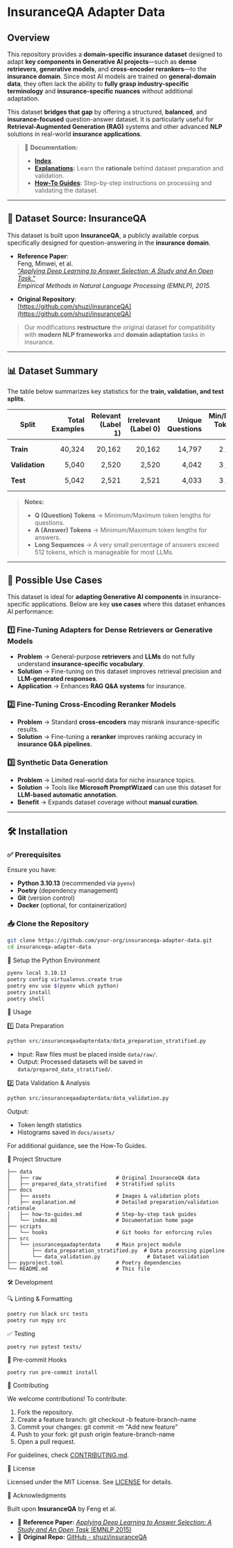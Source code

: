 # InsuranceQA Adapter Data

## Overview

This repository provides a **domain-specific insurance dataset** designed to adapt **key components in Generative AI projects**—such as **dense retrievers**, **generative models**, and **cross-encoder rerankers**—to the **insurance domain**. Since most AI models are trained on **general-domain data**, they often lack the ability to **fully grasp industry-specific terminology** and **insurance-specific nuances** without additional adaptation.

This dataset **bridges that gap** by offering a structured, **balanced**, and **insurance-focused** question-answer dataset. It is particularly useful for **Retrieval-Augmented Generation (RAG)** systems and other advanced **NLP** solutions in real-world **insurance applications**.

> 📖 **Documentation:**  
> - **[Index](https://markeyser.github.io/insurance-adapter-data/)**.
> - **[Explanations](https://markeyser.github.io/insurance-adapter-data/explanation.html):** Learn the **rationale** behind dataset preparation and validation.  
> - **[How-To Guides](https://markeyser.github.io/insurance-adapter-data/how-to-guides.html):** Step-by-step instructions on processing and validating the dataset.  

---

## 📌 Dataset Source: **InsuranceQA**
This dataset is built upon **InsuranceQA**, a publicly available corpus specifically designed for question-answering in the **insurance domain**.  

- **Reference Paper**:  
  Feng, Minwei, et al.  
  _["Applying Deep Learning to Answer Selection: A Study and An Open Task."](https://arxiv.org/abs/1508.01585)_  
  *Empirical Methods in Natural Language Processing (EMNLP), 2015.*

- **Original Repository**:  
  [https://github.com/shuzi/insuranceQA](https://github.com/shuzi/insuranceQA)

> Our modifications **restructure** the original dataset for compatibility with **modern NLP frameworks** and **domain adaptation** tasks in insurance.

---

## 📊 Dataset Summary

The table below summarizes key statistics for the **train, validation, and test splits**.

| Split        | Total Examples | Relevant (Label 1) | Irrelevant (Label 0) | Unique Questions | Min/Max Tokens (Q) | Min/Max Tokens (A) | Answers > 512 Tokens |
|-------------|--------------:|----------------:|----------------:|----------------:|------------------:|------------------:|------------------:|
| **Train**   | 40,324        | 20,162          | 20,162          | 14,797          | 2 / 59           | 4 / 1,102         | 0.37%             |
| **Validation** | 5,040     | 2,520           | 2,520           | 4,042           | 3 / 46           | 7 / 830           | 0.34%             |
| **Test**    | 5,042         | 2,521           | 2,521           | 4,033           | 3 / 40           | 11 / 1,206        | 0.36%             |

> **Notes:**  
> - **Q (Question) Tokens** → Minimum/Maximum token lengths for questions.  
> - **A (Answer) Tokens** → Minimum/Maximum token lengths for answers.  
> - **Long Sequences** → A very small percentage of answers exceed 512 tokens, which is manageable for most LLMs.

---

## 🎯 Possible Use Cases

This dataset is ideal for **adapting Generative AI components** in insurance-specific applications. Below are key **use cases** where this dataset enhances AI performance:

### **1️⃣ Fine-Tuning Adapters for Dense Retrievers or Generative Models**
- **Problem** → General-purpose **retrievers** and **LLMs** do not fully understand **insurance-specific vocabulary**.  
- **Solution** → Fine-tuning on this dataset improves retrieval precision and **LLM-generated responses**.  
- **Application** → Enhances **RAG Q&A systems** for insurance.

### **2️⃣ Fine-Tuning Cross-Encoding Reranker Models**
- **Problem** → Standard **cross-encoders** may misrank insurance-specific results.  
- **Solution** → Fine-tuning a **reranker** improves ranking accuracy in **insurance Q&A pipelines**.  

### **3️⃣ Synthetic Data Generation**
- **Problem** → Limited real-world data for niche insurance topics.  
- **Solution** → Tools like **Microsoft PromptWizard** can use this dataset for **LLM-based automatic annotation**.  
- **Benefit** → Expands dataset coverage without **manual curation**.  

---

## 🛠 Installation

### ✅ **Prerequisites**
Ensure you have:
- **Python 3.10.13** (recommended via `pyenv`)
- **Poetry** (dependency management)
- **Git** (version control)
- **Docker** (optional, for containerization)

### 📥 **Clone the Repository**
```bash
git clone https://github.com/your-org/insuranceqa-adapter-data.git
cd insuranceqa-adapter-data
```

📌 Setup the Python Environment

```bash
pyenv local 3.10.13
poetry config virtualenvs.create true
poetry env use $(pyenv which python)
poetry install
poetry shell
```

🚀 Usage

1️⃣ Data Preparation

```python
python src/insuranceqaadapterdata/data_preparation_stratified.py
```

- Input: Raw files must be placed inside `data/raw/`.
- Output: Processed datasets will be saved in `data/prepared_data_stratified/`.

2️⃣ Data Validation & Analysis

```python
python src/insuranceqaadapterdata/data_validation.py
```

Output:

- Token length statistics
- Histograms saved in `docs/assets/`

For additional guidance, see the How-To Guides.

📂 Project Structure

```plaintext
├── data
│   ├── raw                        # Original InsuranceQA data
│   ├── prepared_data_stratified   # Stratified splits
├── docs
│   ├── assets                     # Images & validation plots
│   ├── explanation.md             # Detailed preparation/validation rationale
│   ├── how-to-guides.md           # Step-by-step task guides
│   └── index.md                   # Documentation home page
├── scripts
│   └── hooks                      # Git hooks for enforcing rules
├── src
│   └── insuranceqaadapterdata     # Main project module
│       ├── data_preparation_stratified.py  # Data processing pipeline
│       └── data_validation.py               # Dataset validation
├── pyproject.toml                 # Poetry dependencies
└── README.md                      # This file
````

🛠 Development

🔍 Linting & Formatting

```bash
poetry run black src tests
poetry run mypy src
```

✅ Testing

`poetry run pytest tests/`

🔄 Pre-commit Hooks

`poetry run pre-commit install`

👥 Contributing

We welcome contributions! To contribute:

1.	Fork the repository.
2.	Create a feature branch: git checkout -b feature-branch-name
3.	Commit your changes: git commit -m "Add new feature"
4.	Push to your fork: git push origin feature-branch-name
5.	Open a pull request.

For guidelines, check [CONTRIBUTING.md](.github/CONTRIBUTING.md).

📜 License

Licensed under the MIT License. See [LICENSE](LICENSE) for details.

📢 Acknowledgments

Built upon **InsuranceQA** by Feng et al.

- 🔗 **Reference Paper:** [_Applying Deep Learning to Answer Selection: A Study and An Open Task_ (EMNLP 2015)](https://arxiv.org/abs/1508.01585)
- 📌 **Original Repo:** [GitHub - shuzi/insuranceQA](https://github.com/shuzi/insuranceQA)
